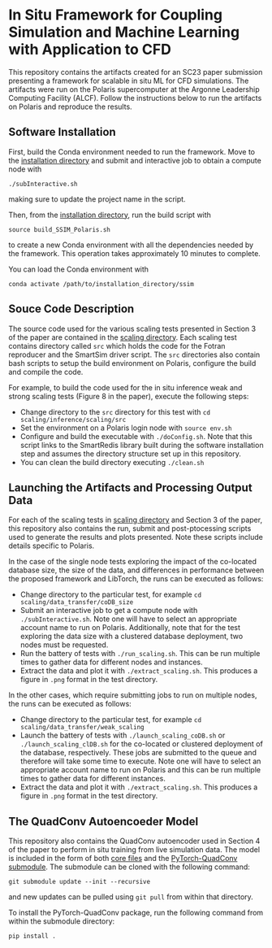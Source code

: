 # In Situ Framework for Coupling Simulation and Machine Learning with Application to CFD

This repository contains the artifacts created for an SC23 paper submission presenting a framework for scalable in situ ML for CFD simulations.
The artifacts were run on the Polaris supercomputer at the Argonne Leadership Computing Facility (ALCF).
Follow the instructions below to run the artifacts on Polaris and reproduce the results.

## Software Installation
First, build the Conda environment needed to run the framework.
Move to the [installation directory](./installation) and submit and interactive job to obtain a compute node with
```
./subInteractive.sh
```
making sure to update the project name in the script.

Then, from the [installation directory](./installation), run the build script with
```
source build_SSIM_Polaris.sh
```
to create a new Conda environment with all the dependencies needed by the framework.
This operation takes approximately 10 minutes to complete.

You can load the Conda environment with 
```
conda activate /path/to/installation_directory/ssim
```


## Souce Code Description
The source code used for the various scaling tests presented in Section 3 of the paper are contained in the [scaling directory](./scaling).
Each scaling test contains directory called `src` which holds the code for the Fotran reproducer and the SmartSim driver script.
The `src` directories also contain bash scripts to setup the build environment on Polaris, configure the build and compile the code.

For example, to build the code used for the in situ inference weak and strong scaling tests (Figure 8 in the paper), execute the following steps:
- Change directory to the `src` directory for this test with `cd scaling/inference/scaling/src`
- Set the environment on a Polaris login node with `source env.sh`
- Configure and build the executable with `./doConfig.sh`. Note that this script links to the SmartRedis library built during the software installation step and assumes the directory structure set up in this repository.
- You can clean the build directory executing `./clean.sh`


## Launching the Artifacts and Processing Output Data
For each of the scaling tests in [scaling directory](./scaling) and Section 3 of the paper, this repository also contains the run, submit and post-ptocessing scripts used to generate the results and plots presented. Note these scripts include details specific to Polaris.

In the case of the single node tests exploring the impact of the co-located database size, the size of the data, and differences in performance between the proposed framework and LibTorch, the runs can be executed as follows:
- Change directory to the particular test, for example `cd scaling/data_transfer/coDB_size`
- Submit an interactive job to get a compute node with `./subInteractive.sh`. Note one will have to select an appropriate account name to run on Polaris. Additionally, note that for the test exploring the data size with a clustered database deployment, two nodes must be requested.
- Run the battery of tests with `./run_scaling.sh`. This can be run multiple times to gather data for different nodes and instances.
- Extract the data and plot it with `./extract_scaling.sh`. This produces a figure in `.png` format in the test directory.

In the other cases, which require submitting jobs to run on multiple nodes, the runs can be executed as follows:
- Change directory to the particular test, for example `cd scaling/data_transfer/weak_scaling`
- Launch the battery of tests with `./launch_scaling_coDB.sh` or `./launch_scaling_clDB.sh` for the co-located or clustered deployment of the database, respectively. These jobs are submitted to the queue and therefore will take some time to execute. Note one will have to select an appropriate account name to run on Polaris and this can be run multiple times to gather data for different instances.
- Extract the data and plot it with `./extract_scaling.sh`. This produces a figure in `.png` format in the test directory.


## The QuadConv Autoencoeder Model
This repository also contains the QuadConv autoencoder used in Section 4 of the paper to perform in situ training from live simulation data. 
The model is included in the form of both [core files](./QuadConv_AE/core) and the [PyTorch-QuadConv submodule](./QuadConv_AE/PyTorch-QuadConv). 
The submodule can be cloned with the following command:
```
git submodule update --init --recursive
```
and new updates can be pulled using `git pull` from within that directory.

To install the PyTorch-QuadConv package, run the following command from within the submodule directory:
```
pip install .
```

